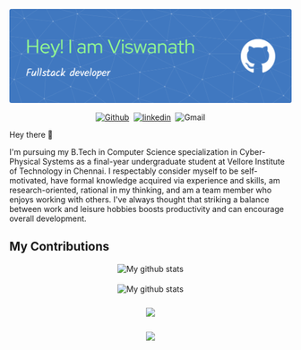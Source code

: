 [![Viswanatha's GitHub Banner](./github-header-image.png)](https://viswadecoders.github.io)
<p align="center">
<a href="https://github.com/ViswaDecoders"><img alt="Github" src="https://img.shields.io/badge/GitHub-%2312100E.svg?&style=for-the-badge&logo=Github&logoColor=white" /></a>&nbsp; 
<a href="https://www.linkedin.com/in/alapati-lakshmi-viswanath-7b1554194/"><img alt="linkedin" src="https://img.shields.io/badge/linkedin-%230077B5.svg?&style=for-the-badge&logo=linkedin&logoColor=white" /></a>&nbsp;
<img alt="Gmail" src="https://img.shields.io/badge/Gmail-D14836?style=for-the-badge&logo=gmail&logoColor=white" />
</p>

Hey there 👋

I'm pursuing my B.Tech in Computer Science specialization in Cyber-Physical Systems as a final-year undergraduate student at Vellore Institute of Technology in Chennai. I respectably consider myself to be self-motivated, have formal knowledge acquired via experience and skills, am research-oriented, rational in my thinking, and am a team member who enjoys working with others. I've always thought that striking a balance between work and leisure hobbies boosts productivity and can encourage overall development.
  
## My Contributions
<p align="center">
<img align="center" src="https://github-readme-streak-stats.herokuapp.com?user=ViswaDecoders&theme=vue-dark&hide_border=true&date_format=M%20j%5B%2C%20Y%5D" alt="My github stats" /> <br><br>
<img align="center" src="https://github-readme-stats.vercel.app/api?username=ViswaDecoders&show_icons=true&include_all_commits=true&theme=cobalt&hide_border=true" alt="My github stats" /> <br><br>
<a href="https://github.com/ViswaDecoders">
  <img align="center" style="margin:0.5rem" src="https://github-readme-stats.vercel.app/api/top-langs/?username=ViswaDecoders&hide=html,css&title_color=ffffff&text_color=c9cacc&icon_color=4AB197&bg_color=1A2B34" />
</a> <br><br>
<img align="center" src="https://activity-graph.herokuapp.com/graph?username=ViswaDecoders&theme=dracula">
</p>




